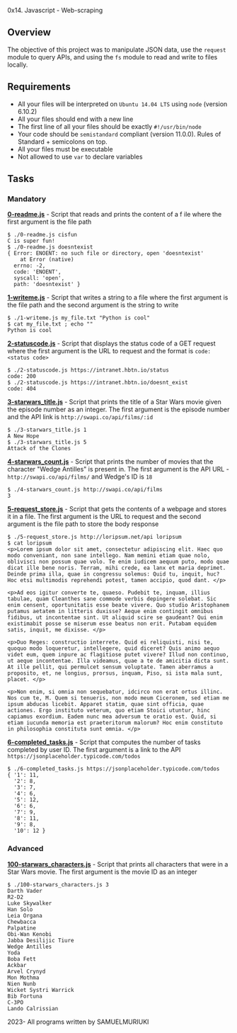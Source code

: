  0x14. Javascript - Web-scraping

## Overview
The objective of this project was to manipulate JSON data, use the `request` module to query APIs, and using the `fs` module to read and write to files locally.

## Requirements
* All your files will be interpreted on `Ubuntu 14.04 LTS` using `node` (version 6.10.2)
* All your files should end with a new line
* The first line of all your files should be exactly `#!/usr/bin/node`
* Your code should be `semistandard` compliant (version 11.0.0). Rules of Standard + semicolons on top.
* All your files must be executable
* Not allowed to use `var` to declare variables

## Tasks
### Mandatory
**[0-readme.js](0-readme.js)** - Script that reads and prints the content of a f ile where the first argument is the file path
```
$ ./0-readme.js cisfun
C is super fun!
$ ./0-readme.js doesntexist
{ Error: ENOENT: no such file or directory, open 'doesntexist'
    at Error (native)
  errno: -2,
  code: 'ENOENT',
  syscall: 'open',
  path: 'doesntexist' }
```

**[1-writeme.js](1-writeme.js)** - Script that writes a string to a file where the first argument is the file path and the second argument is the string to write
```
$ ./1-writeme.js my_file.txt "Python is cool"
$ cat my_file.txt ; echo ""
Python is cool
```

**[2-statuscode.js](2-statuscode.js)** - Script that displays the status code of a GET request where the first argument is the URL to request and the format is `code: <status code>`
```
$ ./2-statuscode.js https://intranet.hbtn.io/status
code: 200
$ ./2-statuscode.js https://intranet.hbtn.io/doesnt_exist
code: 404
```

**[3-starwars_title.js](3-starwars_title.js)** - Script that prints the title of a Star Wars movie given the episode number as an integer. The first argument is the episode number and the API link is `http://swapi.co/api/films/:id`
```
$ ./3-starwars_title.js 1
A New Hope
$ ./3-starwars_title.js 5
Attack of the Clones
```

**[4-starwars_count.js](4-starwars_count.js)** - Script that prints the number of movies that the character "Wedge Antilles" is present in. The first argument is the API URL - `http://swapi.co/api/films/` and Wedge's ID is `18`
```
$ ./4-starwars_count.js http://swapi.co/api/films
3
```

**[5-request_store.js](5-request_store.js)** - Script that gets the contents of a webpage and stores it in a file. The first argument is the URL to request and the second argument is the file path to store the body response
```
$ ./5-request_store.js http://loripsum.net/api loripsum
$ cat loripsum
<p>Lorem ipsum dolor sit amet, consectetur adipiscing elit. Haec quo modo conveniant, non sane intellego. Nam memini etiam quae nolo, oblivisci non possum quae volo. Te enim iudicem aequum puto, modo quae dicat ille bene noris. Terram, mihi crede, ea lanx et maria deprimet. Deinde prima illa, quae in congressu solemus: Quid tu, inquit, huc? Hoc etsi multimodis reprehendi potest, tamen accipio, quod dant. </p>

<p>Ad eos igitur converte te, quaeso. Pudebit te, inquam, illius tabulae, quam Cleanthes sane commode verbis depingere solebat. Sic enim censent, oportunitatis esse beate vivere. Quo studio Aristophanem putamus aetatem in litteris duxisse? Aeque enim contingit omnibus fidibus, ut incontentae sint. Ut aliquid scire se gaudeant? Qui enim existimabit posse se miserum esse beatus non erit. Putabam equidem satis, inquit, me dixisse. </p>

<p>Duo Reges: constructio interrete. Quid ei reliquisti, nisi te, quoquo modo loqueretur, intellegere, quid diceret? Quis animo aequo videt eum, quem inpure ac flagitiose putet vivere? Illud non continuo, ut aeque incontentae. Illa videamus, quae a te de amicitia dicta sunt. At ille pellit, qui permulcet sensum voluptate. Tamen aberramus a proposito, et, ne longius, prorsus, inquam, Piso, si ista mala sunt, placet. </p>

<p>Non enim, si omnia non sequebatur, idcirco non erat ortus illinc. Nos cum te, M. Quem si tenueris, non modo meum Ciceronem, sed etiam me ipsum abducas licebit. Apparet statim, quae sint officia, quae actiones. Ergo instituto veterum, quo etiam Stoici utuntur, hinc capiamus exordium. Eadem nunc mea adversum te oratio est. Quid, si etiam iucunda memoria est praeteritorum malorum? Hoc enim constituto in philosophia constituta sunt omnia. </p>
```

**[6-completed_tasks.js](6-completed_tasks.js)** - Script that computes the number of tasks completed by user ID. The first argument is a link to the API `https://jsonplaceholder.typicode.com/todos`
```
$ ./6-completed_tasks.js https://jsonplaceholder.typicode.com/todos
{ '1': 11,
  '2': 8,
  '3': 7,
  '4': 6,
  '5': 12,
  '6': 6,
  '7': 9,
  '8': 11,
  '9': 8,
  '10': 12 }
```

### Advanced
**[100-starwars_characters.js](100-starwars_characters.js)** - Script that prints all characters that were in a Star Wars movie. The first argument is the movie ID as an integer
```
$ ./100-starwars_characters.js 3
Darth Vader
R2-D2
Luke Skywalker
Han Solo
Leia Organa
Chewbacca
Palpatine
Obi-Wan Kenobi
Jabba Desilijic Tiure
Wedge Antilles
Yoda
Boba Fett
Ackbar
Arvel Crynyd
Mon Mothma
Nien Nunb
Wicket Systri Warrick
Bib Fortuna
C-3PO
Lando Calrissian
```

2023- All programs written by SAMUELMURIUKI
